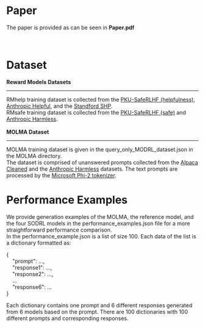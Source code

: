 **Paper**
================

The paper is provided as can be seen in **Paper.pdf**<br>
<br><br>

**Dataset**
===
**Reward Models Datasets**
__________________________
RMhelp training dataset is collected from the [PKU-SafeRLHF (helpfulness)](https://github.com/PKU-Alignment/beavertails), [Anthropic Helpful](https://github.com/anthropics/hh-rlhf),
and the [Standford SHP](https://huggingface.co/datasets/stanfordnlp/SHP).<br>
RMsafe training dataset is collected from the [PKU-SafeRLHF (safe)](https://github.com/PKU-Alignment/beavertails) and [Anthropic Harmless](https://github.com/anthropics/hh-rlhf).
<br><br>
**MOLMA Dataset**
_________________
MOLMA training dataset is given in the query_only_MODRL_dataset.json in the MOLMA directory.<br>
The dataset is comprised of unanswered prompts collected from the [Alpaca Cleaned](https://huggingface.co/datasets/yahma/alpaca-cleaned) and the [Anthropic Harmless](https://github.com/anthropics/hh-rlhf) datasets. The text prompts are processed by the [Microsoft Phi-2 tokenizer](https://huggingface.co/microsoft/phi-2).<br> 

**Performance Examples**
=============
We provide generation examples of the MOLMA, the reference model, and the four SODRL models in the performance_examples.json file for a more straightforward performance comparison.<br>
In the performance_example.json is a list of size 100. Each data of the list is a dictionary formatted as:<br>

{<br>
&nbsp;&nbsp;&nbsp;&nbsp;"prompt": ...,<br>
&nbsp;&nbsp;&nbsp;&nbsp;"response1": ...,<br>
&nbsp;&nbsp;&nbsp;&nbsp;"response2": ...,<br>
&nbsp;&nbsp;&nbsp;&nbsp;...<br>
&nbsp;&nbsp;&nbsp;&nbsp;"response6": ...<br>
}<br>

Each dictionary contains one prompt and 6 different responses generated from 6 models based on the prompt. There are 100 dictionaries with 100 different prompts and corresponding responses.<br>
